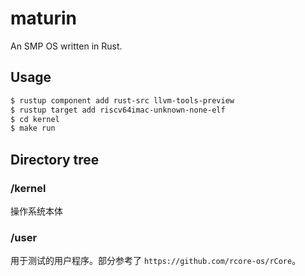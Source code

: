 # maturin

An SMP OS written in Rust.

## Usage

```bash
$ rustup component add rust-src llvm-tools-preview
$ rustup target add riscv64imac-unknown-none-elf
$ cd kernel
$ make run
```

## Directory tree

### /kernel

操作系统本体

### /user

用于测试的用户程序。部分参考了 `https://github.com/rcore-os/rCore`。
